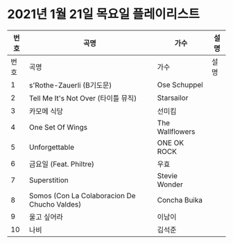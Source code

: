 # 2021년 1월 21일 목요일 플레이리스트

| 번호 | 곡명 | 가수 | 설명 |
|------|------|------|------|
| 번호 | 곡명 | 가수 | 설명 |
| 1 | s'Rothe-Zauerli (B기도문) | Ose Schuppel |  |
| 2 | Tell Me It's Not Over (타이틀 뮤직) | Starsailor |  |
| 3 | 카모메 식당 | 선미킴 |  |
| 4 | One Set Of Wings | The Wallflowers |  |
| 5 | Unforgettable | ONE OK ROCK |  |
| 6 | 금요일 (Feat. Philtre) | 우효 |  |
| 7 | Superstition | Stevie Wonder |  |
| 8 | Somos (Con La Colaboracion De Chucho Valdes) | Concha Buika |  |
| 9 | 울고 싶어라 | 이남이 |  |
| 10 | 나비 | 김석준 |  |
